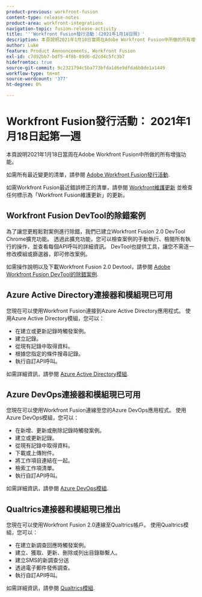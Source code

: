```yaml
---
product-previous: workfront-fusion
content-type: release-notes
product-area: workfront-integrations
navigation-topic: fusion-release-activity
title: '''Workfront Fusion發行活動：《2021年1月18日周》'
description: 本頁說明2021年1月18日當周在Adobe Workfront Fusion中所做的所有增強功能。
author: Luke
feature: Product Announcements, Workfront Fusion
exl-id: c7d92bb7-bdf5-4f8b-89d6-d2cd4c5fc3b7
hidefromtoc: true
source-git-commit: 9c2321794c5ba773bfda1d6e9dfda6b8de1a1449
workflow-type: tm+mt
source-wordcount: '377'
ht-degree: 0%

---
```


# Workfront Fusion發行活動： 2021年1月18日起第一週

本頁說明2021年1月18日當周在Adobe Workfront Fusion中所做的所有增強功能。

如需所有最近變更的清單，請參閱 [Adobe Workfront Fusion發行活動](../../../product-announcements/product-releases/fusion-release-activity/fusion-release-activity.md).

如需Workfront Fusion最近錯誤修正的清單，請參閱 [Workfront維護更新](https://one.workfront.com/s/article/Workfront-Maintenance-Updates-1882317350) 並檢查任何標示為「Workfront Fusion維護更新」的更新。

## Workfront Fusion DevTool的除錯案例

為了讓您更輕鬆對案例進行除錯，我們已建立Workfront Fusion 2.0 DevTool Chrome擴充功能。 透過此擴充功能，您可以檢查案例的手動執行、檢閱所有執行的操作，並查看每個API呼叫的詳細資訊。 DevTool也提供工具，讓您不需逐一修改模組或篩選器，即可修改案例。

如需操作說明以及下載Workfront Fusion 2.0 Devtool，請參閱 [Adobe Workfront Fusion DevTool的除錯案例](../../../workfront-fusion/scenarios/debug-scenarios-with-dev-tool.md).

## Azure Active Directory連接器和模組現已可用

您現在可以使用Workfront Fusion連接到Azure Active Directory應用程式。 使用Azure Active Directory模組，您可以：

* 在建立或更新記錄時觸發案例。
* 建立記錄。
* 從現有記錄中取得資料。
* 根據您指定的條件搜尋記錄。
* 執行自訂API呼叫。

如需詳細資訊，請參閱 [Azure Active Directory模組](../../../workfront-fusion/apps-and-their-modules/azure-ad-modules.md).

## Azure DevOps連接器和模組現已可用

您現在可以使用Workfront Fusion連線至您的Azure DevOps應用程式。 使用Azure DevOps模組，您可以：

* 在新增、更新或刪除記錄時觸發案例。
* 建立或更新記錄。
* 從現有記錄中取得資料。
* 下載或上傳附件。
* 將工作項目連結在一起。
* 檢索工作項清單。
* 執行自訂API呼叫。

如需詳細資訊，請參閱 [Azure DevOps模組](../../../workfront-fusion/apps-and-their-modules/azure-dev-ops.md).

## Qualtrics連接器和模組現已推出

您現在可以使用Workfront Fusion 2.0連線至Qualtrics帳戶。 使用Qualtrics模組，您可以：

* 在建立新調查回應時觸發案例。
* 建立、獲取、更新、刪除或列出目錄聯繫人。
* 建立SMS的新調查分送
* 透過電子郵件發佈調查。
* 執行自訂API呼叫。

如需詳細資訊，請參閱 [Qualtrics模組](../../../workfront-fusion/apps-and-their-modules/qualtrics-modules.md).
